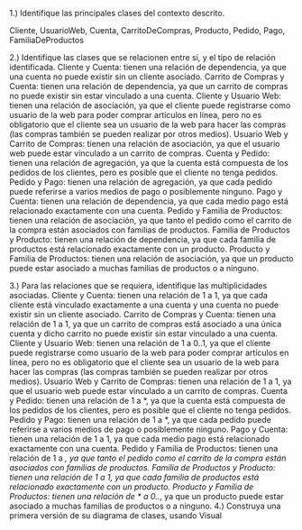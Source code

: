 1.) Identifique las principales clases del contexto descrito.  

Cliente, UsuarioWeb, Cuenta, CarritoDeCompras, Producto, Pedido, Pago, FamiliaDeProductos	  

2.) Identifique las clases que se relacionen entre sí, y el tipo de relación identificada. 
Cliente y Cuenta: tienen una relación de dependencia, ya que una cuenta no puede existir sin un cliente asociado.
Carrito de Compras y Cuenta: tienen una relación de dependencia, ya que un carrito de compras no puede existir sin estar vinculado a una cuenta.
Cliente y Usuario Web: tienen una relación de asociación, ya que el cliente puede registrarse como usuario de la web para poder comprar artículos en línea, pero no es obligatorio que el cliente sea un usuario de la web para hacer las compras (las compras también se pueden realizar por otros medios).
Usuario Web y Carrito de Compras: tienen una relación de asociación, ya que el usuario web puede estar vinculado a un carrito de compras.
Cuenta y Pedido: tienen una relación de agregación, ya que la cuenta está compuesta de los pedidos de los clientes, pero es posible que el cliente no tenga pedidos.
Pedido y Pago: tienen una relación de agregación, ya que cada pedido puede referirse a varios medios de pago o posiblemente ninguno.
Pago y Cuenta: tienen una relación de dependencia, ya que cada medio pago está relacionado exactamente con una cuenta.
Pedido y Familia de Productos: tienen una relación de asociación, ya que tanto el pedido como el carrito de la compra están asociados con familias de productos.
Familia de Productos y Producto: tienen una relación de dependencia, ya que cada familia de productos está relacionado exactamente con un producto.
Producto y Familia de Productos: tienen una relación de asociación, ya que un producto puede estar asociado a muchas familias de productos o a ninguno.










3.) Para las relaciones que se requiera, identifique las multiplicidades asociadas. 
Cliente y Cuenta: tienen una relación de 1 a 1, ya que cada cliente está vinculado exactamente a una cuenta y una cuenta no puede existir sin un cliente asociado.
Carrito de Compras y Cuenta: tienen una relación de 1 a 1, ya que un carrito de compras está asociado a una única cuenta y dicho carrito no puede existir sin estar vinculado a una cuenta.
Cliente y Usuario Web: tienen una relación de 1 a 0..1, ya que el cliente puede registrarse como usuario de la web para poder comprar artículos en línea, pero no es obligatorio que el cliente sea un usuario de la web para hacer las compras (las compras también se pueden realizar por otros medios).
Usuario Web y Carrito de Compras: tienen una relación de 1 a 1, ya que el usuario web puede estar vinculado a un carrito de compras.
Cuenta y Pedido: tienen una relación de 1 a *, ya que la cuenta está compuesta de los pedidos de los clientes, pero es posible que el cliente no tenga pedidos.
Pedido y Pago: tienen una relación de 1 a *, ya que cada pedido puede referirse a varios medios de pago o posiblemente ninguno.
Pago y Cuenta: tienen una relación de 1 a 1, ya que cada medio pago está relacionado exactamente con una cuenta.
Pedido y Familia de Productos: tienen una relación de 1 a *, ya que tanto el pedido como el carrito de la compra están asociados con familias de productos.
Familia de Productos y Producto: tienen una relación de 1 a 1, ya que cada familia de productos está relacionado exactamente con un producto.
Producto y Familia de Productos: tienen una relación de * a 0..*, ya que un producto puede estar asociado a muchas familias de productos o a ninguno.
4.) Construya una primera versión de su diagrama de clases, usando Visual 

